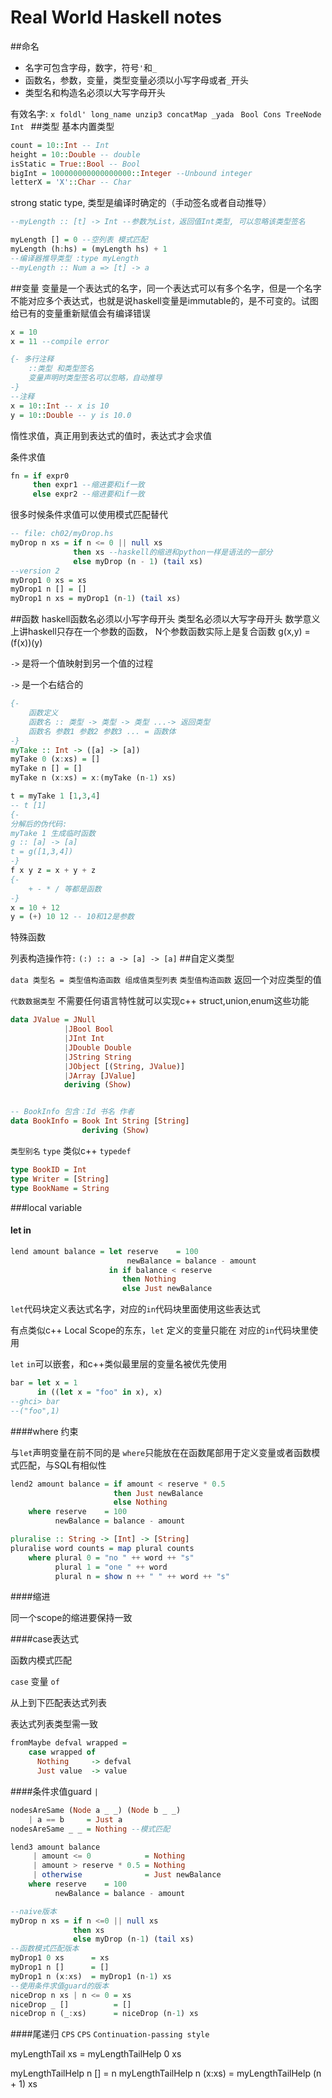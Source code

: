 Real World Haskell notes
======================
##命名
* 名字可包含字母，数字，符号`'`和`_`
* 函数名，参数，变量，类型变量必须以小写字母或者`_`开头
* 类型名和构造名必须以大写字母开头

有效名字:
    `x foldl' long_name unzip3 concatMap _yada `
    `Bool Cons TreeNode Int `
##类型
基本内置类型
```haskell
count = 10::Int -- Int
height = 10::Double -- double 
isStatic = True::Bool -- Bool
bigInt = 100000000000000000::Integer --Unbound integer
letterX = 'X'::Char -- Char 
```
strong static type, 类型是编译时确定的（手动签名或者自动推导）
```haskell
--myLength :: [t] -> Int --参数为List，返回值Int类型, 可以忽略该类型签名

myLength [] = 0 --空列表 模式匹配
myLength (h:hs) = (myLength hs) + 1 
--编译器推导类型 :type myLength
--myLength :: Num a => [t] -> a
```
##变量
变量是一个表达式的名字，同一个表达式可以有多个名字，但是一个名字不能对应多个表达式，也就是说haskell变量是immutable的，是不可变的。试图给已有的变量重新赋值会有编译错误
```haskell
x = 10
x = 11 --compile error
```
```haskell
{- 多行注释
	::类型 和类型签名
	变量声明时类型签名可以忽略，自动推导
-}
--注释
x = 10::Int -- x is 10
y = 10::Double -- y is 10.0
```
惰性求值，真正用到表达式的值时，表达式才会求值

条件求值
```haskell
fn = if expr0
     then expr1 --缩进要和if一致
     else expr2 --缩进要和if一致
```
很多时候条件求值可以使用模式匹配替代
```haskell
-- file: ch02/myDrop.hs
myDrop n xs = if n <= 0 || null xs
              then xs --haskell的缩进和python一样是语法的一部分
              else myDrop (n - 1) (tail xs)
--version 2
myDrop1 0 xs = xs
myDrop1 n [] = []
myDrop1 n xs = myDrop1 (n-1) (tail xs)
```
##函数
haskell函数名必须以小写字母开头
类型名必须以大写字母开头
数学意义上讲haskell只存在一个参数的函数，
N个参数函数实际上是复合函数 g(x,y) = (f(x))(y)

`->` 是将一个值映射到另一个值的过程

`->` 是一个右结合的

```haskell
{-
	函数定义
	函数名 :: 类型 -> 类型 -> 类型 ...-> 返回类型
	函数名 参数1 参数2 参数3 ... = 函数体
-}
myTake :: Int -> ([a] -> [a])
myTake 0 (x:xs) = []
myTake n [] = []
myTake n (x:xs) = x:(myTake (n-1) xs)

t = myTake 1 [1,3,4]
-- t [1]
{-
分解后的伪代码:
myTake 1 生成临时函数
g :: [a] -> [a]
t = g([1,3,4])
-}
f x y z = x + y + z
{-
	+ - * / 等都是函数
-}
x = 10 + 12
y = (+) 10 12 -- 10和12是参数
```
特殊函数

列表构造操作符`:`
`(:) :: a -> [a] -> [a]`
##自定义类型

`data 类型名 = 类型值构造函数 组成值类型列表`
`类型值构造函数` 返回一个对应类型的值

`代数数据类型`
不需要任何语言特性就可以实现c++ struct,union,enum这些功能
```haskell
data JValue = JNull
            |JBool Bool
            |JInt Int
            |JDouble Double
            |JString String
            |JObject [(String, JValue)]
            |JArray [JValue]
            deriving (Show)


-- BookInfo 包含：Id 书名 作者
data BookInfo = Book Int String [String]
                deriving (Show)
```

`类型别名`
`type` 类似c++ `typedef`
```haskell
type BookID = Int
type Writer = [String]
type BookName = String
```

###local variable

#### let in

```haskell
lend amount balance = let reserve    = 100
                          newBalance = balance - amount
                      in if balance < reserve
                         then Nothing
                         else Just newBalance
```
`let`代码块定义表达式名字，对应的`in`代码块里面使用这些表达式

有点类似c++ Local Scope的东东，`let` 定义的变量只能在 对应的`in`代码块里使用

`let` `in`可以嵌套，和c++类似最里层的变量名被优先使用
```haskell
bar = let x = 1
      in ((let x = "foo" in x), x)
--ghci> bar 
--("foo",1)
```

####where 约束

与`let`声明变量在前不同的是 `where`只能放在在函数尾部用于定义变量或者函数模式匹配，与SQL有相似性

```haskell
lend2 amount balance = if amount < reserve * 0.5
                       then Just newBalance
                       else Nothing
    where reserve    = 100
          newBalance = balance - amount

pluralise :: String -> [Int] -> [String]
pluralise word counts = map plural counts
    where plural 0 = "no " ++ word ++ "s"
          plural 1 = "one " ++ word
          plural n = show n ++ " " ++ word ++ "s"
```

####缩进

同一个scope的缩进要保持一致

####case表达式

函数内模式匹配

`case` 变量 `of`

从上到下匹配表达式列表

表达式列表类型需一致

```haskell
fromMaybe defval wrapped =
    case wrapped of
      Nothing     -> defval
      Just value  -> value
```

####条件求值guard `|`

```haskell
nodesAreSame (Node a _ _) (Node b _ _)
    | a == b     = Just a
nodesAreSame _ _ = Nothing --模式匹配

lend3 amount balance
     | amount <= 0            = Nothing
     | amount > reserve * 0.5 = Nothing
     | otherwise              = Just newBalance
    where reserve    = 100
          newBalance = balance - amount

--naive版本
myDrop n xs = if n <=0 || null xs
              then xs
              else myDrop (n-1) (tail xs)
--函数模式匹配版本
myDrop1 0 xs      = xs
myDrop1 n []      = []
myDrop1 n (x:xs)  = myDrop1 (n-1) xs
--使用条件求值guard的版本
niceDrop n xs | n <= 0 = xs
niceDrop _ []          = []
niceDrop n (_:xs)      = niceDrop (n-1) xs
```

####尾递归 `CPS`
`CPS` `Continuation-passing style`

myLengthTail xs = myLengthTailHelp 0 xs

myLengthTailHelp n [] = n
myLengthTailHelp n (x:xs) = myLengthTailHelp (n + 1) xs